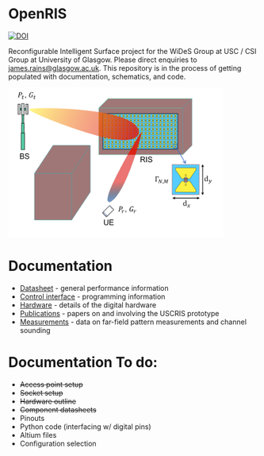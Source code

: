 # OpenRIS

[![DOI](https://zenodo.org/badge/535866182.svg)](https://zenodo.org/badge/latestdoi/535866182)

Reconfigurable Intelligent Surface project for the WiDeS Group at USC / CSI Group at University of Glasgow. Please direct enquiries to james.rains@glasgow.ac.uk. This repository is in the process of getting populated with documentation, schematics, and code.

<img src="datasheet/images/system_model_bg.png" height="300" />

# Documentation

- [Datasheet](https://github.com/jimrains/USCRIS/tree/main/datasheet) - general performance information
- [Control interface](https://github.com/jimrains/USCRIS/tree/main/control) - programming information
- [Hardware](https://github.com/jimrains/USCRIS/tree/main/hardware) - details of the digital hardware
- [Publications](https://github.com/jimrains/USCRIS/tree/main/publications) - papers on and involving the USCRIS prototype
- [Measurements](https://github.com/jimrains/USCRIS/tree/main/measurements) - data on far-field pattern measurements and channel sounding

# Documentation To do:
- ~~Access point setup~~
- ~~Socket setup~~
- ~~Hardware outline~~
- ~~Component datasheets~~
- Pinouts
- Python code (interfacing w/ digital pins)
- Altium files
- Configuration selection
